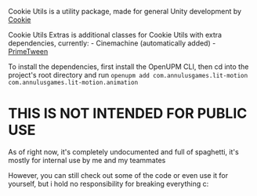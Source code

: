 Cookie Utils is a utility package, made for general Unity development by [Cookie](https://github.com/cookie1170)

Cookie Utils Extras is additional classes for Cookie Utils with extra dependencies, currently:
    - Cinemachine (automatically added)
    - [PrimeTween](https://github.com/KyryloKuzyk/PrimeTween)
    
To install the dependencies, first install the OpenUPM CLI,
then cd into the project's root directory and run
`openupm add com.annulusgames.lit-motion com.annulusgames.lit-motion.animation`

# THIS IS NOT INTENDED FOR PUBLIC USE
As of right now, it's completely undocumented and full of spaghetti, it's mostly for internal use by me and my teammates

However, you can still check out some of the code or even use it for yourself, but i hold no responsibility for breaking everything c:
